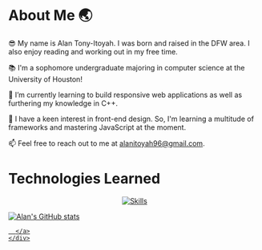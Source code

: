  <div class="container">
    <h1>About Me 🌏</h1>
    <p>
      😎 My name is Alan Tony-Itoyah. I was born and raised in the DFW area. I also enjoy reading and working out in my free time.
    </p>
    <p>
      📚 I'm a sophomore undergraduate majoring in computer science at the University of Houston!
    </p>
    <p>
      🌱 I’m currently learning to build responsive web applications as well as furthering my knowledge in C++.
    </p>
    <p>
      🌿 I have a keen interest in front-end design. So, I'm learning a multitude of frameworks and mastering JavaScript at the moment.
    </p>
    <p>
      📫 Feel free to reach out to me at <a href="mailto:alanitoyah96@gmail.com">alanitoyah96@gmail.com</a>.
    </p>
    <div class="skills">
      <h1> Technologies Learned </h1>
      <p align = "center">
        <a href="https://skillicons.dev">
          <img src="https://skillicons.dev/icons?i=html,css,js,nodejs,npm,react,git,github,c,cs,cpp,py,pycharm,figma," alt="Skills">
        </a>
      </p>
    </div>
    <div class="stats">
      <a href="https://github.com/atonyit/github-readme-stats">
        <img src="https://github-readme-stats.vercel.app/api?username=atonyit" alt="Alan's GitHub stats">
        
      </a>
    </div>
  </div>
